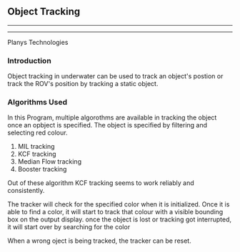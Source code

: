 ## Object Tracking
-----------------------
--------------------
Planys Technologies


### Introduction

Object tracking in underwater can be used to track an object's postion or track the ROV's position by tracking a static object. 

### Algorithms Used

In this Program, multiple algorothms are available in tracking the object once an opbject is specified.
The object is specified by filtering and selecting red colour.

1. MIL tracking
2. KCF tracking
3. Median Flow tracking
4. Booster tracking

Out of these algorithm KCF tracking seems to work reliably and consistently.

The tracker will check for the specified color when it is initialized. Once it is able to find a color, it will start to track that colour with a visible bounding box on the output display. once the object is lost or tracking got interrupted, it will start over by searching for the color

When a wrong oject is being tracked, the tracker can be reset.